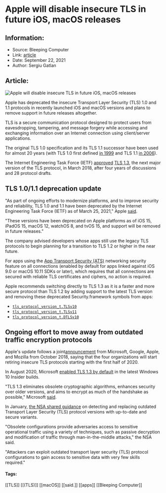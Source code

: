 # Apple will disable insecure TLS in future iOS, macOS releases
### 

## Information:
+ Source: Bleeping Computer
+ Link: [article](https://www.bleepingcomputer.com/news/apple/apple-will-disable-insecure-tls-in-future-ios-macos-releases/)
+ Date: September 22, 2021
+ Author: Sergiu Gatlan


## Article:
![Apple will disable insecure TLS in future iOS, macOS releases](https://www.bleepstatic.com/content/hl-images/2021/07/27/Apple.jpg)


Apple has deprecated the insecure Transport Layer Security (TLS) 1.0 and 1.1 protocols in recently launched iOS and macOS versions and plans to remove support in future releases altogether.


TLS is a secure communication protocol designed to protect users from eavesdropping, tampering, and message forgery while accessing and exchanging information over an Internet connection using client/server applications.


The original TLS 1.0 specification and its TLS 1.1 successor have been used for almost 20 years (with TLS 1.0 first defined [in 1999](https://datatracker.ietf.org/doc/html/rfc2246) and TLS 1.1 [in 2006](https://datatracker.ietf.org/doc/html/rfc4346)).


The Internet Engineering Task Force (IETF) [approved](https://www.bleepingcomputer.com/news/security/ietf-approves-tls-13-as-internet-standard/) [TLS 1.3](https://datatracker.ietf.org/doc/rfc8446/?include_text=1), the next major version of the TLS protocol, in March 2018, after four years of discussions and 28 protocol drafts.


TLS 1.0/1.1 deprecation update
------------------------------


"As part of ongoing efforts to modernize platforms, and to improve security and reliability, TLS 1.0 and 1.1 have been deprecated by the Internet Engineering Task Force (IETF) as of March 25, 2021," Apple [said](https://developer.apple.com/news/?id=bv8ur34d).


"These versions have been deprecated on Apple platforms as of iOS 15, iPadOS 15, macOS 12, watchOS 8, and tvOS 15, and support will be removed in future releases."


The company advised developers whose apps still use the legacy TLS protocols to begin planning for a transition to TLS 1.2 or higher in the near future.


For apps using the [App Transport Security (ATS)](https://developer.apple.com/documentation/security/preventing_insecure_network_connections) networking security feature on all connections (enabled by default for apps linked against iOS 9.0 or macOS 10.11 SDKs or later), which requires that all connections are secured with reliable TLS certificates and ciphers, no action is required.


Apple recommends switching directly to TLS 1.3 as it is a faster and more secure protocol than TLS 1.2 by adding support to the latest TLS version and removing these deprecated Security.framework symbols from apps:


* [`tls_protocol_version_t.TLSv10`](https://developer.apple.com/documentation/security/tls_protocol_version_t/tlsv10)
* [`tls_protocol_version_t.TLSv11`](https://developer.apple.com/documentation/security/tls_protocol_version_t/tlsv11)
* [`tls_protocol_version_t.DTLSv10`](https://developer.apple.com/documentation/security/tls_protocol_version_t/dtlsv10)


Ongoing effort to move away from outdated traffic encryption protocols
----------------------------------------------------------------------


Apple's update follows a joint[announcement](https://www.bleepingcomputer.com/news/security/tls-10-and-tls-11-being-retired-in-2020-by-all-major-browsers/) from Microsoft, Google, Apple, and Mozilla from October 2018, saying that the four organizations will start retiring insecure TLS protocols starting with the first half of 2020.


In August 2020, Microsoft [enabled TLS 1.3 by default](https://www.bleepingcomputer.com/news/security/microsoft-enables-tls-13-by-default-in-latest-windows-10-builds/) in the latest Windows 10 Insider builds.


"TLS 1.3 eliminates obsolete cryptographic algorithms, enhances security over older versions, and aims to encrypt as much of the handshake as possible," Microsoft [said](https://www.microsoft.com/security/blog/2020/08/20/taking-transport-layer-security-tls-to-the-next-level-with-tls-1-3/).


In January, [the NSA shared guidance](https://www.bleepingcomputer.com/news/security/nsa-shares-guidance-tools-to-mitigate-weak-encryption-protocols/) on detecting and replacing outdated Transport Layer Security (TLS) protocol versions with up-to-date and secure variants.


"Obsolete configurations provide adversaries access to sensitive operational traffic using a variety of techniques, such as passive decryption and modification of traffic through man-in-the-middle attacks," the NSA said.


"Attackers can exploit outdated transport layer security (TLS) protocol configurations to gain access to sensitive data with very few skills required."




#### Tags:
[[TLS]] [[(TLS)]] [[macOS]] [[said.]] [[apps]] [[Bleeping Computer]]
